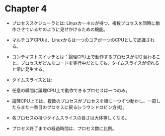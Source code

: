 # Chapter 4

- プロセススケジューラとは: Linuxカーネルが持つ、複数プロセスを同時に動作させているかのように見せかけるための機能。
- マルチコアCPUは、Linuxからは一つのコアが一つのCPUとして認識される。
- コンテキストスイッチとは：論理CPU上で動作するプロセスが切り替わること。プロセスがどんなコードを実行中だとしても、タイムスライスが切れると常に発生する。
- タイムスライスとは: 

- 任意の瞬間に論理CPU上で動作できるプロセスは一つのみ。
- 論理CPU上では、複数のプロセスがプロセスを順に一つずつ動かし、一周したらまた一番目のプロセスに戻る(=ラウンドロビン方式)。
- 各プロセスの持つタイムスライスの長さは大体等しくなる。
- プロセス終了までの経過時間は、プロセス数に比例。
